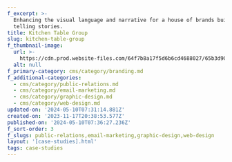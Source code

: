 ```yaml
---
f_excerpt: >-
  Enhancing the visual language and narrative for a house of brands built on
  telling stories.
title: Kitchen Table Group
slug: kitchen-table-group
f_thumbnail-image:
  url: >-
    https://cdn.prod.website-files.com/64f7b8a17f5d6b6cd4688027/65b3d904b0c5aec87482ba63_Kitchen%20Table.webp
  alt: null
f_primary-category: cms/category/branding.md
f_additional-categories:
  - cms/category/public-relations.md
  - cms/category/email-marketing.md
  - cms/category/graphic-design.md
  - cms/category/web-design.md
updated-on: '2024-05-10T07:31:14.881Z'
created-on: '2023-11-17T20:38:53.577Z'
published-on: '2024-05-10T07:36:27.236Z'
f_sort-order: 3
f_slugs: public-relations,email-marketing,graphic-design,web-design
layout: '[case-studies].html'
tags: case-studies
---
```



